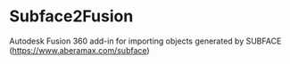 # Subface2Fusion
Autodesk Fusion 360 add-in for importing objects generated by SUBFACE (https://www.aberamax.com/subface)

